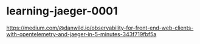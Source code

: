 # learning-jaeger-0001
https://medium.com/@danwild.io/observability-for-front-end-web-clients-with-opentelemetry-and-jaeger-in-5-minutes-343f719fbf5a
